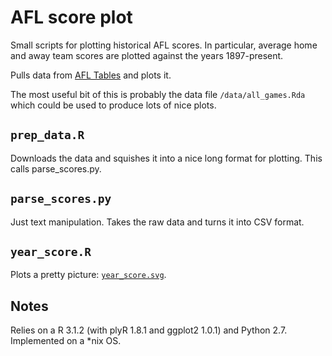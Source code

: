 AFL score plot
==============

Small scripts for plotting historical AFL scores. In particular, average home and away team scores are plotted against the years 1897-present.

Pulls data from [AFL Tables](http://afltables.com/afl/afl_index.html) and plots it.

The most useful bit of this is probably the data file `/data/all_games.Rda` which could be used to produce lots of nice plots.

## `prep_data.R`

Downloads the data and squishes it into a nice long format for plotting. This calls parse_scores.py.

## `parse_scores.py`

Just text manipulation. Takes the raw data and turns it into CSV format.

## `year_score.R`

Plots a pretty picture: [`year_score.svg`](https://github.com/smcateer/afl_score_plot/blob/master/year_score.svg).

## Notes

Relies on a R 3.1.2 (with plyR 1.8.1 and ggplot2 1.0.1) and Python 2.7. Implemented on a *nix OS.
